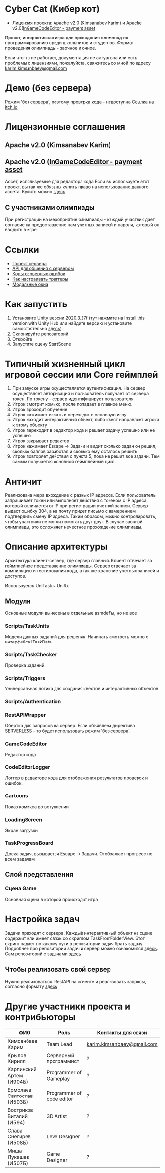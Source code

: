 # Cyber Cat (Кибер кот)
- Лицензия проекта: Apache v2.0 (Kimsanabev Karim) и Apache v2.0([InGameCodeEditor - payment asset](https://assetstore.unity.com/packages/tools/gui/ingame-code-editor-144254)

Проект, интерактивная игра для проведения олимпиад по программированию среди школьников и студентов. Формат проведения олимпиады - заочное и очное.

Если что-то не работает, документация не актуальна или есть проблемы с лицензиями, пожалуйста, свяжитесь со мной по адресу karim.kimsanbaev@gmail.com

# Демо (без сервера)
Режим 'без сервера', поэтому проверка кода - недоступна
[Ссылка на itch.io](https://karim3d.itch.io/cyber-cat-serverless)

# Лицензионные соглашения
## Apache v2.0 (Kimsanabev Karim)
## Apache v2.0 ([InGameCodeEditor - payment asset](https://forum.unity.com/threads/released-ingame-code-editor.663256/)
Ассет, используемые для редактора кода
Если вы используете этот проект, вы так же обязаны купить право на использование данного ассета. Купить можно [здесь](https://assetstore.unity.com/packages/tools/gui/ingame-code-editor-144254)
## С участниками олимпиады
При регистрации на мероприятие олимпиады - каждый участник дает согласие на предоставление нам учетных записей и пароля, который он вводить в игре

# Ссылки
- [Проект сервера](https://github.com/kee-reel/LATE)
- [API для общения с сервером](https://kee-reel.com/cyber-api/)
- [Коды серверных ошибок](https://github.com/kee-reel/LATEST/blob/main/web/api/errors.go)
- [Как настраивать триггеры](https://gitlab.com/karim.kimsanbaev/cyber-cat/-/wikis/%D0%9A%D0%B0%D0%BA-%D0%BF%D0%BE%D0%BB%D1%8C%D0%B7%D0%BE%D0%B2%D0%B0%D1%82%D1%8C%D1%81%D1%8F-%D1%82%D1%80%D0%B8%D0%B3%D0%B3%D0%B5%D1%80%D0%B0%D0%BC%D0%B8)
- [Модальные окна](https://gitlab.com/karim.kimsanbaev/cyber-cat/-/wikis/%D0%9C%D0%BE%D0%B4%D0%B0%D0%BB%D1%8C%D0%BD%D1%8B%D0%B5-%D0%BE%D0%BA%D0%BD%D0%B0)

# Как запустить
1. Установите Unity версии 2020.3.27f ([тут](https://unity3d.com/ru/unity/whats-new/2020.3.27) нажмите на Install this version with Unity Hub или найдите версию и установите самостоятельно [здесь](https://unity3d.com/ru/get-unity/download/archive))
2. Склонируйте репозиторий
3. Откройте
4. Запустите сцену StartScene

# Типичный жизненный цикл игровой сессии или Core геймплей
1. При запуске игры осуществляется аутентификация. На сервер осуществляет авторизация и пользователь получает от сервера токен. По токену - сервер идентифицирует пользователя
2. Игрок смотрит комикс, после попадает в главное меню.
3. Игрок проходит обучение
4. Игрок нажимает играть и переходит в основную игру
5. Игрок находит интерактивный объект, либо квест направляет игрока к этому объекту
6. Игрок переходит в редактор кода и решает задачу успешно или не успешно
7. Игрок закрывает редактор
8. Игрок нажимает Escape -> Задачи и видит сколько задач он решил, сколько баллов заработал и сколько ему осталось решить
9. Игрок повторяет действия с пункта 5, пока не решит все задачи. Тем самым получается основной геймплейный цикл.

# Античит
Реализована мера вхождение с разных IP адресов. Если пользователь запрашивает токен или выполняет действия с токеном с IP адреса, который отличается от IP при регистрации учетной записи. Сервер выдаст ошибку 304, а на почту придет письмо с намерением подтвердить смену IP адреса.
Таким образом, можно контролировать, чтобы участники не могли помогать друг друг. В случае заочной олимпиады, это осложняет нечестное прохождение олимпиады.

# Описание архитектуры
Архитектура клиент-сервер, где сервер главный.
Клиент отвечает за геймплейное представление олимпиады.
Сервер отвечает за компиляцию и тестирования кода, а так же хранение учетных записей и доступов.

Используется UniTask и UniRx
## Модули
Основные модули вынесены в отдельные asmdef'ы, но не все
### Scripts/TaskUnits
Модели данных заданий для решения. Начинать смотреть можно с интерфейса ITaskData.
### Scripts/TaskChecker
Проверка заданий.
### Scripts/Triggers
Универсальная логика для создания квестов и интерактивных объектов.
### Scripts/Authentication
### RestAPIWrapper
Обертка для запросов на сервер. Если объявлена директива SERVERLESS - то будет использовать режим 'без сервера'.
### GameCodeEditor
Редактор кода
### CodeEditorLogger
Логгер в редакторе кода для отображения результатов проверок и ошибок.
### Cartoons
Показ комикса во вступлении
### LoadingScreen
Экран загрузки
### TaskProgressBoard
Доска задач, вызывается Escape -> Задачи. Отображает прогресс по всем задачам

## Слой представления
### Сцена Game
Основная сцена в которой происходит игра

# Настройка задач
Задачи приходят с сервера. Каждый интерактивный объект на сцене содержит или имеет связь со скриптом TaskFromFolderView. Этот скрипт задает по какому пути в репозитории задач брать задачу.
Подробнее про репозитории задач и сервер можно ознакомится [здесь](https://github.com/kee-reel/LATE).
Сам репозиторий с задачами [здесь](https://github.com/kee-reel/late-sample-project)

## Чтобы реализовать свой сервер
Нужно реализоваться IRestAPI на клиенте и реализовать запросы, согласно формату [здесь](https://kee-reel.com/cyber-api/)

# Другие участники проекта и контрибьюторы

| ФИО | Роль | Контакты для связи |
| ----------------------------- | ----------------------------- | ----------------------------- |
| Кимсанбаев Карим | Team Lead | karim.kimsanbaev@gmail.com |
| Крылов Кирилл | Серверный программист | ? |
| Карпинский Артем (И904Б)    | Programmer of Gameplay | ? |
| Ермолаев Святослав (И503Б)  | Programmer of code editor | ? |
| Востриков Виталий (И594)    | 3D Artist | ? |
| Слава Снегирев (И508Б)      | Leve Designer | ? |
| Миша Лукашев (И507Б)        | Game Designer | ? |
